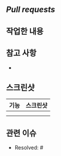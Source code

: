 ## *Pull requests*

**작업한 내용**
- 

## 참고 사항
- 

## 스크린샷
|기능|스크린샷|
|:--:|:--:|
||<img src = "">
||<img src = "">

## 관련 이슈
- Resolved: #
